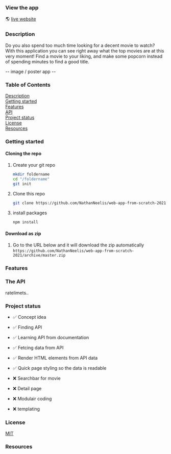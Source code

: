 <!-- Add a link to your live demo in Github Pages 🌐-->
### View the app
:earth_americas:  [live website](https://nathanneelis.github.io/web-app-from-scratch-2021/)

<!-- ☝️ replace this description with a description of your own work -->
### Description
Do you also spend too much time looking for a decent movie to watch?  
With this application you can see right away what the top movies are at this very moment! 
Find a movie to your liking, and make some popcorn instead of spending minutes to find a good title.  

<!-- Add a nice poster image here at the end of the week, showing off your shiny frontend 📸 -->

-- image / poster app --  


<!-- Maybe a table of contents here? 📚 -->
### Table of Contents
[Description]()  
[Getting started]()  
[Features]()  
[API]()  
[Project status]()  
[License]()  
[Resources]()   


<!-- How about a section that describes how to install this project? 🤓 -->
### Getting started

#### Cloning the repo
1. Create your git repo  
    ```bash
    mkdir foldername  
    cd "/foldername"  
    git init  
    ```  

2. Clone this repo  
    ```bash
    git clone https://github.com/NathanNeelis/web-app-from-scratch-2021.git
    ```   

3. install packages  
    ```bash
    npm install
    ```  


#### Download as zip
1. Go to the URL below and it will download the zip automatically  
    ```https://github.com/NathanNeelis/web-app-from-scratch-2021/archive/master.zip```



<!-- ...but how does one use this project? What are its features 🤔 -->
### Features

<!-- What external data source is featured in your project and what are its properties 🌠 -->
### The API
ratelimets..  


<!-- Maybe a checklist of done stuff and stuff still on your wishlist? ✅ -->
### Project status 
* ✅  Concept idea  
* ✅  Finding API  
* ✅  Learning API from documentation  
* ✅  Fetcing data from API  
* ✅  Render HTML elements from API data  
* ✅  Quick page styling so the data is readable  
  
* ❌  Searchbar for movie  
* ❌  Detail page  
* ❌  Modulair coding  
* ❌  templating  


<!-- How about a license here? 📜 (or is it a licence?) 🤷 -->
### License
[MIT](https://github.com/NathanNeelis/web-app-from-scratch-2021/blob/master/LICENSE)  

### Resources